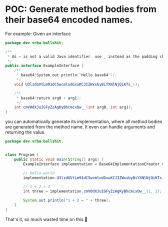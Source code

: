 # POC: Generate method bodies from their base64 encoded names.

For example:
Given an interface
```java
package dev.vrba.bullshit;

/**
 * As = is not a valid Java identifier, use _ instead as the padding character
 */
public interface ExampleInterface {
    /**
     * base64(System.out.println("Hello base64"));
     */
    void U3lzdGVtLm91dC5wcmludGxuKCJIZWxsbyBiYXNlNjQiKTs_();

    /**
     * base64(return arg0 + arg1);
     */
    int cmV0dXJuIGFyZzAgKyBhcmcxOw__(int arg0, int arg1);
}
```

you can automatically generate its implementation, where all method bodies are generated
from the method name. It even can handle arguments and returning the value.

```java
package dev.vrba.bullshit;


class Program {
    public static void main(String[] args) {
        ExampleInterface implementation = Base64ImplementationCreator.makeImplementation(ExampleInterface.class);

        // Hello world
        implementation.U3lzdGVtLm91dC5wcmludGxuKCJIZWxsbyBiYXNlNjQiKTs_();

        // 1 + 2 = 3
        int three = implementation.cmV0dXJuIGFyZzAgKyBhcmcxOw__(1, 2);

        System.out.println("1 + 2 = " + three);
    }
}
```

That's it, so much wasted time on this :poop:
